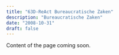 ```yaml
---
title: "63D-ReAct Bureaucratische Zaken"
description: "Bureaucratische Zaken"
date: "2008-10-31"
draft: false
---
```


Content of the page coming soon.
